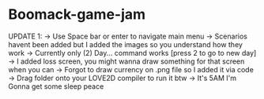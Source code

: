 # Boomack-game-jam
UPDATE 1:
  -> Use Space bar or enter to navigate main menu
  -> Scenarios havent been added but I added the images so you understand how they work
  -> Currently only (2) Day... command works [press 2 to go to new day]
  -> I added loss screen, you might wanna draw something for that screen when you can
  -> Forgot to draw currency on .png file so I added it via code
  -> Drag folder onto your LOVE2D compiler to run it btw
  -> It's 5AM I'm Gonna get some sleep peace
